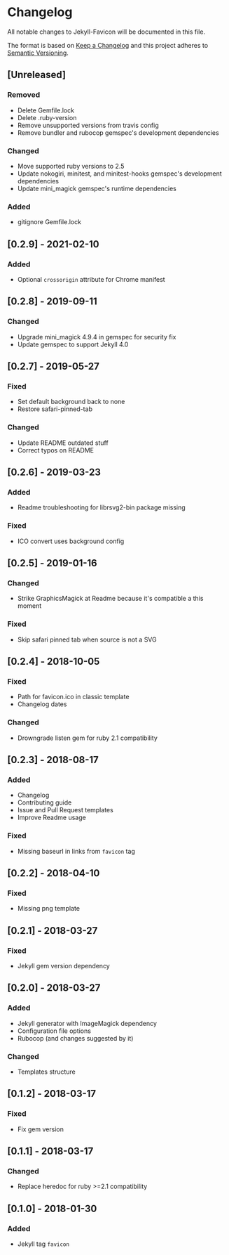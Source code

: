 # Changelog
All notable changes to Jekyll-Favicon will be documented in this file.

The format is based on [Keep a Changelog](http://keepachangelog.com/en/1.0.0/)
and this project adheres to [Semantic Versioning](http://semver.org/spec/v2.0.0.html).

## [Unreleased]

### Removed
- Delete Gemfile.lock
- Delete .ruby-version
- Remove unsupported versions from travis config
- Remove bundler and rubocop gemspec's development dependencies
### Changed
- Move supported ruby versions to 2.5
- Update nokogiri, minitest, and minitest-hooks gemspec's development dependencies
- Update mini_magick gemspec's runtime dependencies
### Added
- gitignore Gemfile.lock

## [0.2.9] - 2021-02-10
### Added
- Optional `crossorigin` attribute for Chrome manifest

## [0.2.8] - 2019-09-11
### Changed
- Upgrade mini_magick 4.9.4 in gemspec for security fix
- Update gemspec to support Jekyll 4.0

## [0.2.7] - 2019-05-27
### Fixed
- Set default background back to none
- Restore safari-pinned-tab
### Changed
- Update README outdated stuff
- Correct typos on README

## [0.2.6] - 2019-03-23
### Added
- Readme troubleshooting for librsvg2-bin package missing
### Fixed
- ICO convert uses background config

## [0.2.5] - 2019-01-16
### Changed
- Strike GraphicsMagick at Readme because it's compatible a this moment
### Fixed
- Skip safari pinned tab when source is not a SVG

## [0.2.4] - 2018-10-05
### Fixed
- Path for favicon.ico in classic template
- Changelog dates
### Changed
- Drowngrade listen gem for ruby 2.1 compatibility

## [0.2.3] - 2018-08-17
### Added
- Changelog
- Contributing guide
- Issue and Pull Request templates
- Improve Readme usage
### Fixed
- Missing baseurl in links from `favicon` tag

## [0.2.2] - 2018-04-10
### Fixed
- Missing png template

## [0.2.1] - 2018-03-27
### Fixed
- Jekyll gem version dependency

## [0.2.0] - 2018-03-27
### Added
- Jekyll generator with ImageMagick dependency
- Configuration file options
- Rubocop (and changes suggested by it)

### Changed
- Templates structure

## [0.1.2] - 2018-03-17
### Fixed
- Fix gem version

## [0.1.1] - 2018-03-17
### Changed
- Replace heredoc for ruby >=2.1 compatibility

## [0.1.0] - 2018-01-30
### Added
- Jekyll tag `favicon`
